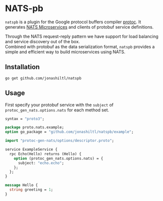 # NATS-pb

`natspb` is a plugin for the Google protocol buffers compiler [protoc](https://github.com/protocolbuffers/protobuf). It generates [NATS Microservices](https://github.com/nats-io/nats.go/tree/main/micro) and clients of protobuf service definitions.

Through the NATS request-reply pattern we have support for load balancing and service discovery out of the box.  
Combined with protobuf as the data serialization format, `natspb` provides a simple and efficient way to build microservices using NATS.

## Installation
```
go get github.com/jonashiltl/natspb
```

## Usage
First specify your protobuf service with the `subject` of `protoc_gen_nats.options.nats` for each method set.

```protobuf
syntax = "proto3";

package proto.nats.example;
option go_package = "github.com/jonashiltl/natspb/example";

import "protoc-gen-nats/options/descriptor.proto";

service ExampleService {
  rpc Echo(Hello) returns (Hello) {
    option (protoc_gen_nats.options.nats) = {
      subject: "echo.echo";
    };
  };
}

message Hello {
  string greeting = 1;
}
```